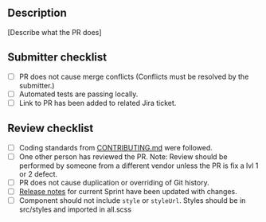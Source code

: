 ## Description

[Describe what the PR does]

## Submitter checklist

- [ ] PR does not cause merge conflicts (Conflicts must be resolved by the submitter.)
- [ ] Automated tests are passing locally.
- [ ] Link to PR has been added to related Jira ticket.

## Review checklist

- [ ] Coding standards from [CONTRIBUTING.md](CONTRIBUTING.md) were followed.
- [ ] One other person has reviewed the PR. Note: Review should be performed by someone from a different vendor unless the PR is fix a lvl 1 or 2 defect.
- [ ] PR does not cause duplication or overriding of Git history.
- [ ] [Release notes](https://csp-github.sam.gov/GSA-IAE/sam-front-end/releases) for current Sprint have been updated with changes.
- [ ] Component should not include `style` or `styleUrl`. Styles should be in src/styles and imported in all.scss
